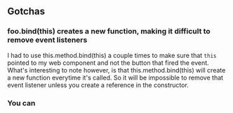 ## Gotchas 

### foo.bind(this) creates a new function, making it difficult to remove event listeners

I had to use this.method.bind(this) a couple times to make sure that `this` pointed to my web component and not the button that fired the event. What's interesting to note however, is that this.method.bind(this) will create a new function everytime it's called. So it will be impossible to remove that event listener unless you create a reference in the constructor.

### You can 

